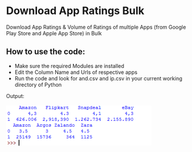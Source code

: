 # Download App Ratings Bulk
Download App Ratings & Volume of Ratings of multiple Apps (from Google Play Store and Apple App Store) in Bulk

## How to use the code:

* Make sure the required Modules are installed
* Edit the Column Name and Urls of respective apps  
* Run the code and look for and.csv and ip.csv in your current working directory of Python

Output: <br><br>
![Output](/get_app_ratings.PNG)
